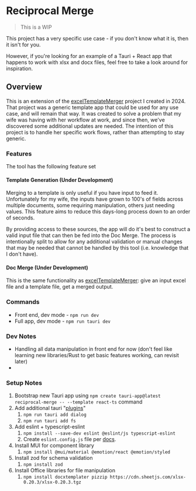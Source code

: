 # Reciprocal Merge

> This is a WIP

This project has a very specific use case - if you don't know what it is, then it isn't for you.

However, if you're looking for an example of a Tauri + React app that happens to work with xlsx and docx files, feel free to take a look around for inspiration.

## Overview
This is an extension of the [excelTemplateMerger](https://github.com/fuzzylimes/excelTemplateMerger) project I created in 2024. That project was a generic template app that could be used for any use case, and will remain that way. It was created to solve a problem that my wife was having with her workflow at work, and since then, we've discovered some additional updates are needed. The intention of this project is to handle her specific work flows, rather than attempting to stay generic.

### Features
The tool has the following feature set

#### Template Generation (Under Development)
Merging to a template is only useful if you have input to feed it. Unfortunately for my wife, the inputs have grown to 100's of fields across multiple documents, some requiring manipulation, others just needing values. This feature aims to reduce this days-long process down to an order of seconds.

By providing access to these sources, the app will do it's best to construct a valid input file that can then be fed into the Doc Merge. The process is intentionally split to allow for any additional validation or manual changes that may be needed that cannot be handled by this tool (i.e. knowledge that I don't have).

#### Doc Merge (Under Development)
This is the same functionality as [excelTemplateMerger](https://github.com/fuzzylimes/excelTemplateMerger): give an input excel file and a template file, get a merged output.

### Commands
- Front end, dev mode - `npm run dev`
- Full app, dev mode - `npm run tauri dev`

### Dev Notes
- Handling all data manipulation in front end for now (don't feel like learning new libraries/Rust to get basic features working, can revisit later)
- 

### Setup Notes
1. Bootstrap new Tauri app using `npm create tauri-app@latest reciprocal-merge -- --template react-ts` command
2. Add additional tauri "[plugins](https://v2.tauri.app/plugin/)"
    1. `npm run tauri add dialog`
    2. `npm run tauri add fs`
3. Add eslint + typescript-eslint
    1. `npm install --save-dev eslint @eslint/js typescript-eslint `
    2. Create `eslint.config.js` file per [docs](https://typescript-eslint.io/getting-started).
4. Install MUI for component library
    1. `npm install @mui/material @emotion/react @emotion/styled`
5. Install zod for schema validation
    1. `npm install zod`
6. Install Office libraries for file manipulation
    1. `npm install docxtemplater pizzip https://cdn.sheetjs.com/xlsx-0.20.3/xlsx-0.20.3.tgz`
